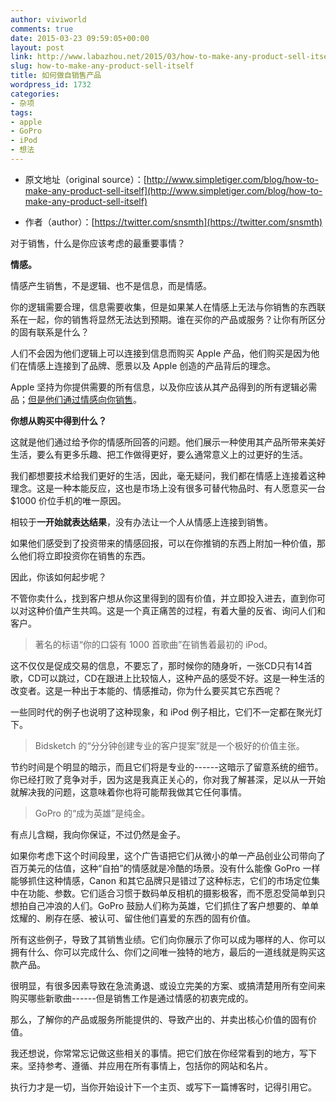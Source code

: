 ```yaml
---
author: viviworld
comments: true
date: 2015-03-23 09:59:05+00:00
layout: post
link: http://www.labazhou.net/2015/03/how-to-make-any-product-sell-itself/
slug: how-to-make-any-product-sell-itself
title: 如何做自销售产品
wordpress_id: 1732
categories:
- 杂项
tags:
- apple
- GoPro
- iPod
- 想法
---
```



	
  * 原文地址（original source）：[http://www.simpletiger.com/blog/how-to-make-any-product-sell-itself](http://www.simpletiger.com/blog/how-to-make-any-product-sell-itself)

	
  * 作者（author）：[https://twitter.com/snsmth](https://twitter.com/snsmth)


对于销售，什么是你应该考虑的最重要事情？

**情感。**

情感产生销售，不是逻辑、也不是信息，而是情感。

你的逻辑需要合理，信息需要收集，但是如果某人在情感上无法与你销售的东西联系在一起，你的销售将显然无法达到预期。谁在买你的产品或服务？让你有所区分的固有联系是什么？

人们不会因为他们逻辑上可以连接到信息而购买 Apple 产品，他们购买是因为他们在情感上连接到了品牌、愿景以及 Apple 创造的产品背后的理念。

Apple 坚持为你提供需要的所有信息，以及你应该从其产品得到的所有逻辑必需品；[但是他们通过情感向你销售](http://www.labazhou.net/2014/09/why-i-dont-mind-being-a-marketing-padawan/)。

**你想从购买中得到什么？**

这就是他们通过给予你的情感所回答的问题。他们展示一种使用其产品所带来美好生活，要么有更多乐趣、把工作做得更好，要么通常意义上的过更好的生活。

我们都想要技术给我们更好的生活，因此，毫无疑问，我们都在情感上连接着这种理念。这是一种本能反应，这也是市场上没有很多可替代物品时、有人愿意买一台 $1000 价位手机的唯一原因。

相较于**一开始就表达结果**，没有办法让一个人从情感上连接到销售。

如果他们感受到了投资带来的情感回报，可以在你推销的东西上附加一种价值，那么他们将立即投资你在销售的东西。

因此，你该如何起步呢？

不管你卖什么，找到客户想从你这里得到的固有价值，并立即投入进去，直到你可以对这种价值产生共鸣。这是一个真正痛苦的过程，有着大量的反省、询问人们和客户。


<blockquote>著名的标语“你的口袋有 1000 首歌曲”在销售着最初的 iPod。</blockquote>


这不仅仅是促成交易的信息，不要忘了，那时候你的随身听，一张CD只有14首歌，CD可以跳过，CD在跟进上比较恼人，这种产品的感受不好。这是一种生活的改变者。这是一种出于本能的、情感推动，你为什么要买其它东西呢？

一些同时代的例子也说明了这种现象，和 iPod 例子相比，它们不一定都在聚光灯下。


<blockquote>Bidsketch 的“分分钟创建专业的客户提案”就是一个极好的价值主张。</blockquote>


节约时间是个明显的暗示，而且它们将是专业的------这暗示了留意系统的细节。你已经打败了竞争对手，因为这是我真正关心的，你对我了解甚深，足以从一开始就解决我的问题，这意味着你也将可能帮我做其它任何事情。


<blockquote>GoPro 的“成为英雄”是纯金。</blockquote>


有点儿含糊，我向你保证，不过仍然是金子。

如果你考虑下这个时间段里，这个广告语把它们从微小的单一产品创业公司带向了百万美元的估值，这种“自拍”的情感就是冷酷的场景。没有什么能像 GoPro 一样能够抓住这种情感，Canon 和其它品牌只是错过了这种标志，它们的市场定位集中在功能、参数。它们适合习惯于数码单反相机的摄影极客，而不愿忍受简单到只想拍自己冲浪的人们。GoPro 鼓励人们称为英雄，它们抓住了客户想要的、单单炫耀的、刷存在感、被认可、留住他们喜爱的东西的固有价值。

所有这些例子，导致了其销售业绩。它们向你展示了你可以成为哪样的人、你可以拥有什么、你可以完成什么、你们之间唯一独特的地方，最后的一道线就是购买这款产品。

很明显，有很多因素导致在急流勇退、或设立完美的方案、或搞清楚用所有空间来购买哪些新歌曲------但是销售工作是通过情感的初衷完成的。

那么，了解你的产品或服务所能提供的、导致产出的、并卖出核心价值的固有价值。

我还想说，你常常忘记做这些相关的事情。把它们放在你经常看到的地方，写下来。坚持参考、遵循、并应用在所有事情上，包括你的网站和名片。

执行力才是一切，当你开始设计下一个主页、或写下一篇博客时，记得引用它。
